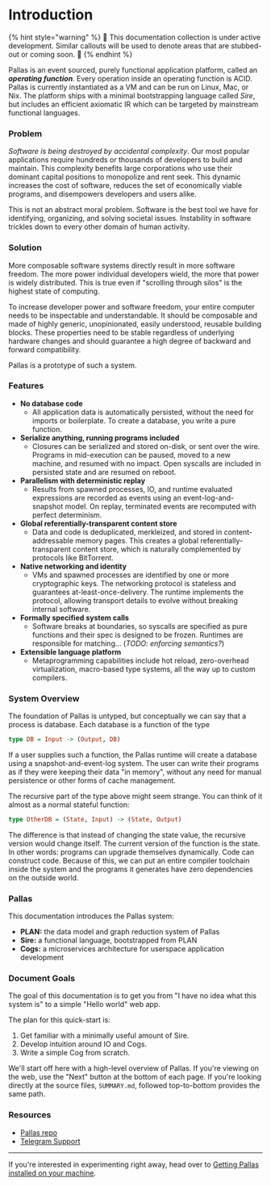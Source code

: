 # Introduction

{% hint style="warning" %}
🚧 This documentation collection is under active development. Similar callouts will be used to denote areas that are stubbed-out or coming soon. 🚧
{% endhint %}

Pallas is an event sourced, purely functional application platform, called an _**operating function**_. Every operation inside an operating function is ACID. Pallas is currently instantiated as a VM and can be run on Linux, Mac, or Nix. The platform ships with a minimal bootstrapping language called _Sire_, but includes an efficient axiomatic IR which can be targeted by mainstream functional languages.

### Problem

_Software is being destroyed by accidental complexity_. Our most popular applications require hundreds or thousands of developers to build and maintain. This complexity benefits large corporations who use their dominant capital positions to monopolize and rent seek. This dynamic increases the cost of software, reduces the set of economically viable programs, and disempowers developers and users alike.

This is not an abstract moral problem. Software is the best tool we have for identifying, organizing, and solving societal issues. Instability in software trickles down to every other domain of human activity.

### Solution

More composable software systems directly result in more software freedom. The more power individual developers wield, the more that power is widely distributed. This is true even if "scrolling through silos" is the highest state of computing.

To increase developer power and software freedom, your entire computer needs to be inspectable and understandable. It should be composable and made of highly generic, unopinionated, easily understood, reusable building blocks. These properties need to be stable regardless of underlying hardware changes and should guarantee a high degree of backward and forward compatibility.

Pallas is a prototype of such a system.

### Features

* **No database code**
  * All application data is automatically persisted, without the need for imports or boilerplate. To create a database, you write a pure function.
* **Serialize anything, running programs included**
  * Closures can be serialized and stored on-disk, or sent over the wire. Programs in mid-execution can be paused, moved to a new machine, and resumed with no impact. Open syscalls are included in persisted state and are resumed on reboot.
* **Parallelism with deterministic replay**
  * Results from spawned processes, IO, and runtime evaluated expressions are recorded as events using an event-log-and-snapshot model. On replay, terminated events are recomputed with perfect determinism.
* **Global referentially-transparent content store**
  * Data and code is deduplicated, merkleized, and stored in content-addressable memory pages. This creates a global referentially-transparent content store, which is naturally complemented by protocols like BitTorrent.
* **Native networking and identity**
  * VMs and spawned processes are identified by one or more cryptographic keys. The networking protocol is stateless and guarantees at-least-once-delivery. The runtime implements the protocol, allowing transport details to evolve without breaking internal software.
* **Formally specified system calls**
  * Software breaks at boundaries, so syscalls are specified as pure functions and their spec is designed to be frozen. Runtimes are responsible for matching... (_TODO: enforcing semantics?_)
* **Extensible language platform**
  * Metaprogramming capabilities include hot reload, zero-overhead virtualization, macro-based type systems, all the way up to custom compilers.

### System Overview

The foundation of Pallas is untyped, but conceptually we can say that a process is database. Each database is a function of the type

```haskell
type DB = Input -> (Output, DB)
```

If a user supplies such a function, the Pallas runtime will create a database using a snapshot-and-event-log system. The user can write their programs as if they were keeping their data "in memory", without any need for manual persistence or other forms of cache management.

The recursive part of the type above might seem strange. You can think of it almost as a normal stateful function:

```haskell
type OtherDB = (State, Input) -> (State, Output)
```

The difference is that instead of changing the state value, the recursive version would change itself. The current version of the function is the state. In other words: programs can upgrade themselves dynamically. Code can construct code. Because of this, we can put an entire compiler toolchain inside the system and the programs it generates have zero dependencies on the outside world.

### Pallas

This documentation introduces the Pallas system:

* **PLAN:** the data model and graph reduction system of Pallas
* **Sire:** a functional language, bootstrapped from PLAN
* **Cogs:** a microservices architecture for userspace application development

### Document Goals

The goal of this documentation is to get you from "I have no idea what this system is" to a simple "Hello world" web app.

The plan for this quick-start is:

1. Get familiar with a minimally useful amount of Sire.
2. Develop intuition around IO and Cogs.
3. Write a simple Cog from scratch.

We'll start off here with a high-level overview of Pallas. If you're viewing on the web, use the "Next" button at the bottom of each page. If you're looking directly at the source files, `SUMMARY.md`, followed top-to-bottom provides the same path.

### Resources

* [Pallas repo](https://github.com/operating-function/pallas)
* [Telegram Support](https://t.me/vaporwareNetwork)

***

If you're interested in experimenting right away, head over to [Getting Pallas installed on your machine](setup/installation.md).
